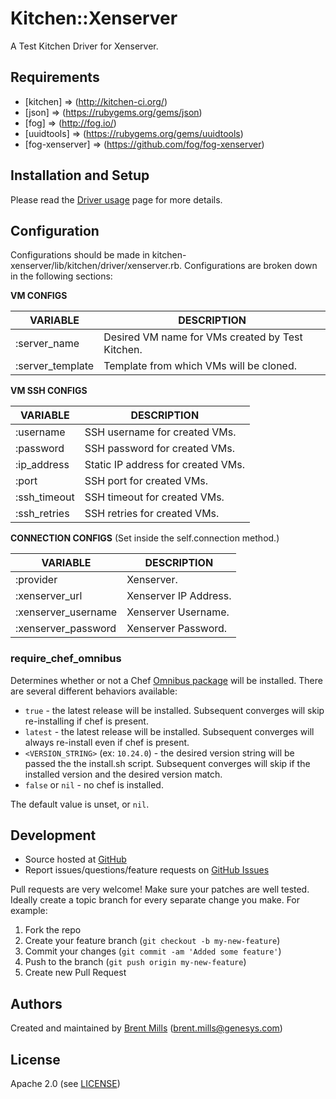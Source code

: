 # <a name="title"></a> Kitchen::Xenserver

A Test Kitchen Driver for Xenserver.

## <a name="requirements"></a> Requirements

* [kitchen]       => (http://kitchen-ci.org/)
* [json]          => (https://rubygems.org/gems/json)
* [fog]           => (http://fog.io/)
* [uuidtools]     => (https://rubygems.org/gems/uuidtools)
* [fog-xenserver] => (https://github.com/fog/fog-xenserver)

## <a name="installation"></a> Installation and Setup

Please read the [Driver usage][driver_usage] page for more details.

## <a name="config"></a> Configuration

Configurations should be made in kitchen-xenserver/lib/kitchen/driver/xenserver.rb.
Configurations are broken down in the following sections:

**VM CONFIGS**

| VARIABLE            | DESCRIPTION                                       |
| ------------------- | ------------------------------------------------- |
| :server_name        | Desired VM name for VMs created by Test Kitchen.  |
| :server_template    | Template from which VMs will be cloned.           |

**VM SSH CONFIGS**

| VARIABLE            | DESCRIPTION                                       |
| ------------------- | ------------------------------------------------- |
| :username           | SSH username for created VMs.                     |
| :password           | SSH password for created VMs.                     |
| :ip_address         | Static IP address for created VMs.                |
| :port               | SSH port for created VMs.                         |
| :ssh_timeout        | SSH timeout for created VMs.                      |
| :ssh_retries        | SSH retries for created VMs.                      |

**CONNECTION CONFIGS** (Set inside the self.connection method.)

| VARIABLE            | DESCRIPTION                                       |
| ------------------- | ------------------------------------------------- |
| :provider           | Xenserver.                                        |
| :xenserver_url      | Xenserver IP Address.                             |
| :xenserver_username | Xenserver Username.                               |
| :xenserver_password | Xenserver Password.                               |

### <a name="config-require-chef-omnibus"></a> require\_chef\_omnibus

Determines whether or not a Chef [Omnibus package][chef_omnibus_dl] will be
installed. There are several different behaviors available:

* `true` - the latest release will be installed. Subsequent converges
  will skip re-installing if chef is present.
* `latest` - the latest release will be installed. Subsequent converges
  will always re-install even if chef is present.
* `<VERSION_STRING>` (ex: `10.24.0`) - the desired version string will
  be passed the the install.sh script. Subsequent converges will skip if
  the installed version and the desired version match.
* `false` or `nil` - no chef is installed.

The default value is unset, or `nil`.

## <a name="development"></a> Development

* Source hosted at [GitHub][repo]
* Report issues/questions/feature requests on [GitHub Issues][issues]

Pull requests are very welcome! Make sure your patches are well tested.
Ideally create a topic branch for every separate change you make. For
example:

1. Fork the repo
2. Create your feature branch (`git checkout -b my-new-feature`)
3. Commit your changes (`git commit -am 'Added some feature'`)
4. Push to the branch (`git push origin my-new-feature`)
5. Create new Pull Request

## <a name="authors"></a> Authors

Created and maintained by [Brent Mills][author] (<brent.mills@genesys.com>)

## <a name="license"></a> License

Apache 2.0 (see [LICENSE][license])


[author]:           https://github.com/kaizoku0506
[issues]:           https://github.com/kaizoku0506/kitchen-xenserver/issues
[license]:          https://github.com/kaizoku0506/kitchen-xenserver/blob/master/LICENSE
[repo]:             https://github.com/kaizoku0506/kitchen-xenserver
[driver_usage]:     http://docs.kitchen-ci.org/drivers/usage
[chef_omnibus_dl]:  http://www.getchef.com/chef/install/
